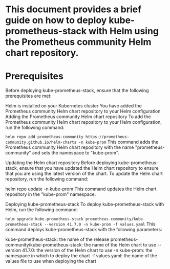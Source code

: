# This document provides a brief guide on how to deploy kube-prometheus-stack with Helm using the Prometheus community Helm chart repository.

# Prerequisites
Before deploying kube-prometheus-stack, ensure that the following prerequisites are met:

Helm is installed on your Kubernetes cluster
You have added the Prometheus community Helm chart repository to your Helm configuration
Adding the Prometheus community Helm chart repository
To add the Prometheus community Helm chart repository to your Helm configuration, run the following command:


```helm repo add prometheus-community https://prometheus-community.github.io/helm-charts -n kube-prom```
This command adds the Prometheus community Helm chart repository with the name "prometheus-community" and sets the namespace to "kube-prom".

Updating the Helm chart repository
Before deploying kube-prometheus-stack, ensure that you have updated the Helm chart repository to ensure that you are using the latest version of the chart. To update the Helm chart repository, run the following command:


helm repo update -n kube-prom
This command updates the Helm chart repository in the "kube-prom" namespace.

Deploying kube-prometheus-stack
To deploy kube-prometheus-stack with Helm, run the following command:


```helm upgrade kube-prometheus-stack prometheus-community/kube-prometheus-stack --version 41.7.0 -n kube-prom -f values.yaml```
This command deploys kube-prometheus-stack with the following parameters:

kube-prometheus-stack: the name of the release
prometheus-community/kube-prometheus-stack: the name of the Helm chart to use
--version 41.7.0: the version of the Helm chart to use
-n kube-prom: the namespace in which to deploy the chart
-f values.yaml: the name of the values file to use when deploying the chart
